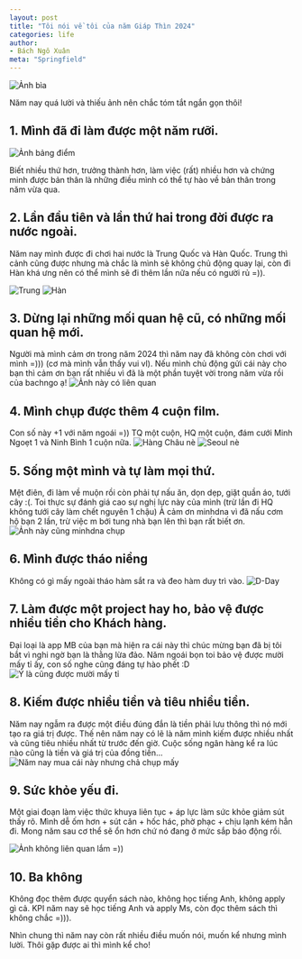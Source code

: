 ```yaml
---
layout: post
title: "Tôi nói về tôi của năm Giáp Thìn 2024"
categories: life
author:
- Bách Ngô Xuân
meta: "Springfield"
---
```

![Ảnh bìa](/assets/imageFor2025/anhbia.jpg)

Năm nay quá lười và thiếu ảnh nên chắc tóm tắt ngắn gọn thôi!

## 1. Mình đã đi làm được một năm rưỡi.

![Ảnh bảng điểm](/assets/imageFor2025/giaykhen.jpg)

Biết nhiều thứ hơn, trưởng thành hơn, làm việc (rất) nhiều hơn và chứng minh được bản thân là những điều mình có thể tự hào về bản thân trong năm vừa qua.


## 2. Lần đầu tiên và lần thứ hai trong đời được ra nước ngoài.
Năm nay mình được đi chơi hai nước là Trung Quốc và Hàn Quốc. Trung thì cảnh cũng được nhưng mà chắc là mình sẽ không chủ động quay lại, còn đi Hàn khá ưng nên có thể mình sẽ đi thêm lần nữa nếu có người rủ =)).

![Trung](/assets/imageFor2025/tq.jpg)
![Hàn](/assets/imageFor2025/hq.jpg)


## 3. Dừng lại những mối quan hệ cũ, có những mối quan hệ mới.

Người mà mình cảm ơn trong năm 2024 thì năm nay đã không còn chơi với mình =))) (cơ mà mình vẫn thấy vui vl). Nếu mình chủ động gửi cái này cho bạn thì cảm ơn bạn rất nhiều vì đã là một phần tuyệt vời trong năm vừa rồi của bachngo ạ!
![Ảnh này có liên quan](/assets/imageFor2025/mqh.jpg)

## 4. Mình chụp được thêm 4 cuộn film.
Con số này +1 với năm ngoái =)) TQ một cuộn, HQ một cuộn, đám cưới Minh Ngoẹt 1 và Ninh Bình 1 cuộn nữa.
![Hàng Châu nè](/assets/imageFor2025/tq.jpg)
![Seoul nè](/assets/imageFor2025/hq.jpg)

## 5. Sống một mình và tự làm mọi thứ.
Mệt điên, đi làm về muộn rồi còn phải tự nấu ăn, dọn dẹp, giặt quần áo, tưới cây :(. Toi thực sự đánh giá cao sự nghị lực này của mình (trừ lần đi HQ không tưới cây làm chết nguyên 1 chậu)
À cảm ơn minhdna vì đã nấu cơm hộ bạn 2 lần, trừ việc m bới tung nhà bạn lên thì bạn rất biết ơn.
![Ảnh này cũng minhdna chụp](/assets/imageFor2025/me.jpg)

## 6. Mình được tháo niềng
Không có gì mấy ngoài tháo hàm sắt ra và đeo hàm duy trì vào.
![D-Day](/assets/imageFor2025/nieng.jpg)

## 7. Làm được một project hay ho, bảo vệ được nhiều tiền cho Khách hàng.
Đại loại là app MB của bạn mà hiện ra cái này thì chúc mừng bạn đã bị tôi bắt vì nghi ngờ bạn là thằng lừa đảo. Năm ngoái bọn toi bảo vệ được mười mấy tỉ ấy, con số nghe cũng đáng tự hào phết :D
![Ý là cũng được mười mấy tỉ](/assets/imageFor2025/mb.jpg)

## 8. Kiếm được nhiều tiền và tiêu nhiều tiền.
Năm nay ngẫm ra được một điều đúng đắn là tiền phải lưu thông thì nó mới tạo ra giá trị được. Thế nên năm nay có lẽ là năm mình kiếm được nhiều nhất và cũng tiêu nhiều nhất từ trước đến giờ. Cuộc sống ngân hàng kể ra lúc nào cũng là tiền và giá trị của đồng tiền...
![Năm nay mua cái này nhưng chả chụp mấy](/assets/imageFor2025/tien.jpg)

## 9. Sức khỏe yếu đi.
Một giai đoạn làm việc thức khuya liên tục + áp lực làm sức khỏe giảm sút thấy rõ. Mình dễ ốm hơn + sút cân + hốc hác, phờ phạc + chịu lạnh kém hẳn đi. Mong năm sau cơ thể sẽ ổn hơn chứ nó đang ở mức sắp báo động rồi.

![Ảnh không liên quan lắm =))](/assets/imageFor2025/suckhoe.jpg)

## 10. Ba không
Không đọc thêm được quyển sách nào, không học tiếng Anh, không apply gì cả.
KPI năm nay sẽ học tiếng Anh và apply Ms, còn đọc thêm sách thì không chắc =))).

Nhìn chung thì năm nay còn rất nhiều điều muốn nói, muốn kể nhưng mình lười. Thôi gặp được ai thì mình kể cho! 